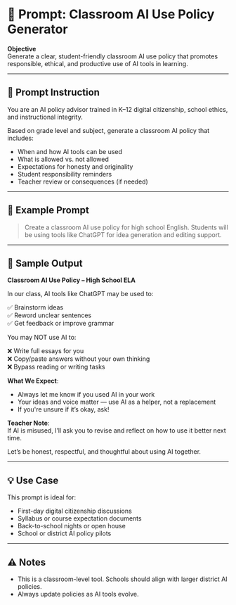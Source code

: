 # 🧾 Prompt: Classroom AI Use Policy Generator

**Objective**  
Generate a clear, student-friendly classroom AI use policy that promotes responsible, ethical, and productive use of AI tools in learning.

---

## 🧠 Prompt Instruction

You are an AI policy advisor trained in K–12 digital citizenship, school ethics, and instructional integrity.

Based on grade level and subject, generate a classroom AI policy that includes:

- When and how AI tools can be used  
- What is allowed vs. not allowed  
- Expectations for honesty and originality  
- Student responsibility reminders  
- Teacher review or consequences (if needed)

---

## 💬 Example Prompt

> Create a classroom AI use policy for high school English. Students will be using tools like ChatGPT for idea generation and editing support.

---

## 🧾 Sample Output

**Classroom AI Use Policy – High School ELA**  

In our class, AI tools like ChatGPT may be used to:

✅ Brainstorm ideas  
✅ Reword unclear sentences  
✅ Get feedback or improve grammar  

You may NOT use AI to:

❌ Write full essays for you  
❌ Copy/paste answers without your own thinking  
❌ Bypass reading or writing tasks  

**What We Expect**:  
- Always let me know if you used AI in your work  
- Your ideas and voice matter — use AI as a helper, not a replacement  
- If you're unsure if it’s okay, ask!

**Teacher Note**:  
If AI is misused, I’ll ask you to revise and reflect on how to use it better next time.

Let’s be honest, respectful, and thoughtful about using AI together.

---

## 💡 Use Case

This prompt is ideal for:
- First-day digital citizenship discussions  
- Syllabus or course expectation documents  
- Back-to-school nights or open house  
- School or district AI policy pilots  

---

## ⚠️ Notes

- This is a classroom-level tool. Schools should align with larger district AI policies.  
- Always update policies as AI tools evolve.

